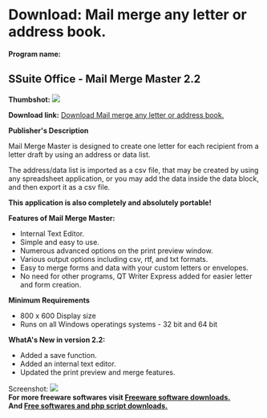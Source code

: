 # Download: Mail merge any letter or address book.

**Program name:**

## SSuite Office - Mail Merge Master 2.2

  
**Thumbshot:** ![](http://www.freewarefiles.com/screenshot/ssuite_lmmm_md.jpg)   
  
**Download link:** [Download Mail merge any letter or address book.](http://freesoftwares.boysofts.com/SSuite-Office-Mail-Merge-Master_program_74921.html)  
  


**Publisher's Description**  
  


Mail Merge Master is designed to create one letter for each recipient from a letter draft by using an address or data list. 

The address/data list is imported as a csv file, that may be created by using any spreadsheet application, or you may add the data inside the data block, and then export it as a csv file.

**This application is also completely and absolutely portable!**

**Features of Mail Merge Master:**

  * Internal Text Editor. 
  * Simple and easy to use. 
  * Numerous advanced options on the print preview window. 
  * Various output options including csv, rtf, and txt formats. 
  * Easy to merge forms and data with your custom letters or envelopes. 
  * No need for other programs, QT Writer Express added for easier letter and form creation. 

**Minimum Requirements**

  * 800 x 600 Display size 
  * Runs on all Windows operatings systems - 32 bit and 64 bit 

**WhatA's New in version 2.2:**

  * Added a save function. 
  * Added an internal text editor. 
  * Updated the print preview and merge features. 

  
  
Screenshot: ![](http://www.freewarefiles.com/screenshot/ssuite_lmmm.jpg)   
**For more freeware softwares visit [Freeware software downloads.](http://freesoftwares.boysofts.com/)**   
**And [Free softwares and php script downloads.](http://www.boysofts.com/)**
